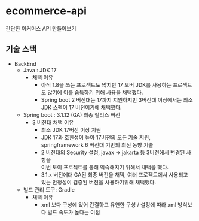 # ecommerce-api
간단한 이커머스 API 만들어보기

###
## 기술 스택
- BackEnd
    - Java : JDK 17
        - 채택 이유
            - 아직 1.8을 쓰는 프로젝트도 많지만 17 오버 JDK를 사용하는 프로젝트도 많기에 이를 습득하기 위해 사용을 채택했다.
            - Spring boot 2 버전대는 17까지 지원하지만 3버전대 이상에서는 최소 JDK 스펙이 17 버전이기에 채택했다.
    - Spring boot : 3.1.12 (GA) 최종 릴리스 버전
        - 3 버전대 채택 이유
            - 최소 JDK 17버전 이상 지원
            - JDK 17과 호환성이 높아 17버전의 모든 기술 지원, springframework 6 버전대 기반의 최신 동향 기술
            - 2 버전대의 Security 설정, javax -> jakarta 등 3버전에서 변경된 사항을 <br> 이번 토이 프로젝트를 통해 익숙해지기 위해서 채택을 했다.
            - 3.1.x 버전에대 GA된 최종 버전을 채택, 여러 프로젝트에서 사용되고 있는 안정성이 검증된 버전을 사용하기위해 채택했다.
    - 빌드 관리 도구: Gradle
        - 채택 이유
            - xml 보다 구성에 있어 간결하고 유연한 구성 / 설정에 따라 xml 방식보다 빌드 속도가 높다는 이점

